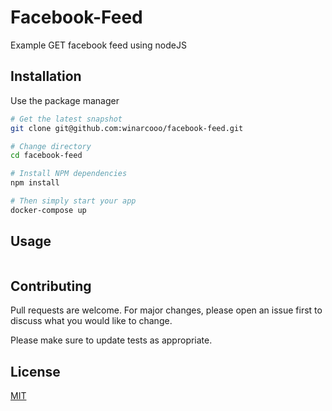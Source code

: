 # Facebook-Feed

Example GET facebook feed using nodeJS

## Installation

Use the package manager 

```bash
# Get the latest snapshot
git clone git@github.com:winarcooo/facebook-feed.git

# Change directory
cd facebook-feed

# Install NPM dependencies
npm install

# Then simply start your app
docker-compose up

```

## Usage

```python
```

## Contributing
Pull requests are welcome. For major changes, please open an issue first to discuss what you would like to change.

Please make sure to update tests as appropriate.

## License
[MIT](https://choosealicense.com/licenses/mit/)